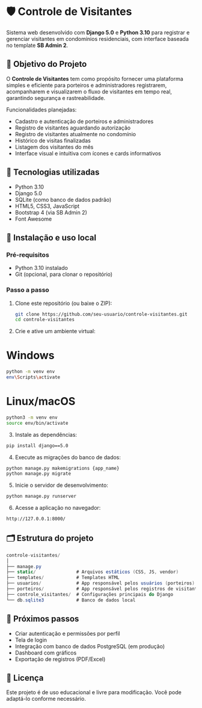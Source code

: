 # 🛡️ Controle de Visitantes

Sistema web desenvolvido com **Django 5.0** e **Python 3.10** para registrar e gerenciar visitantes em condomínios residenciais, com interface baseada no template **SB Admin 2**.

## 🎯 Objetivo do Projeto

O **Controle de Visitantes** tem como propósito fornecer uma plataforma simples e eficiente para porteiros e administradores registrarem, acompanharem e visualizarem o fluxo de visitantes em tempo real, garantindo segurança e rastreabilidade.

Funcionalidades planejadas:

- Cadastro e autenticação de porteiros e administradores
- Registro de visitantes aguardando autorização
- Registro de visitantes atualmente no condomínio
- Histórico de visitas finalizadas
- Listagem dos visitantes do mês
- Interface visual e intuitiva com ícones e cards informativos

## 🧰 Tecnologias utilizadas

- Python 3.10
- Django 5.0
- SQLite (como banco de dados padrão)
- HTML5, CSS3, JavaScript
- Bootstrap 4 (via SB Admin 2)
- Font Awesome

## 🚀 Instalação e uso local

### Pré-requisitos

- Python 3.10 instalado
- Git (opcional, para clonar o repositório)

### Passo a passo

1. Clone este repositório (ou baixe o ZIP):

   ```bash
   git clone https://github.com/seu-usuario/controle-visitantes.git
   cd controle-visitantes
   ```

2. Crie e ative um ambiente virtual:
  # Windows
  ```bash
  python -m venv env
  env\Scripts\activate
  ```

  # Linux/macOS
  ```bash
  python3 -m venv env
  source env/bin/activate
  ```

3. Instale as dependências:
  ```bash
  pip install django==5.0
  ```

4. Execute as migrações do banco de dados:
  ```bash
  python manage.py makemigrations {app_name}
  python manage.py migrate
  ```

5. Inicie o servidor de desenvolvimento:
  ```bash
  python manage.py runserver
  ```

6. Acesse a aplicação no navegador:
  ```bash
  http://127.0.0.1:8000/
  ```

## 🗂️ Estrutura do projeto
```c#
controle-visitantes/
│
├── manage.py
├── static/               # Arquivos estáticos (CSS, JS, vendor)
├── templates/            # Templates HTML
├── usuarios/             # App responsável pelos usuários (porteiros)
├── porteiros/            # App responsável pelos registros de visitantes
├── controle_visitantes/  # Configurações principais do Django
└── db.sqlite3            # Banco de dados local
```

## 📌 Próximos passos
* Criar autenticação e permissões por perfil
* Tela de login
* Integração com banco de dados PostgreSQL (em produção)
* Dashboard com gráficos
* Exportação de registros (PDF/Excel)

## 📄 Licença
Este projeto é de uso educacional e livre para modificação. Você pode adaptá-lo conforme necessário.
